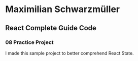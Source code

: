 # Maximilian Schwarzmüller 
## React Complete Guide Code 
### 08 Practice Project

I made this sample project to better comprehend React State.